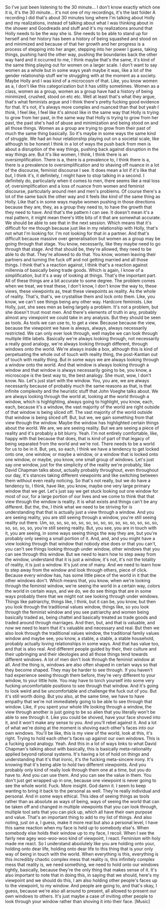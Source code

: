 ﻿So I've just been listening to the 30 minute... I don't know exactly which one it is, it's
the 30 minute... it's not one of my recordings, it's the last folder A recording I did that's
about 30 minutes long where I'm talking about Holly and my realizations, instead of talking
about what I was thinking about in the shower and Goodreads and stuff and it's my realizations
around that Holly needs to be the way she is. She needs to be able to stand up for herself
and her history has been a history of being squashed and stood on and minimized and because
of that her growth and her progress is a process of stepping into her anger, stepping into
her power I guess, taking things, pushing hard the other way, pushing the boundaries
back the other way hard and it occurred to me, I think maybe that's the same, it's kind
of the same thing playing out for women on a larger scale. I don't want to say women
as a whole but in some ways yeah maybe it was, like a lot of the gender relationship
stuff we're struggling with at the moment as a society. Maybe Holly and I was kind of
a microcosm of that. Like, you know women as a, I don't like this categorization but
it has utility sometimes. Women as a class, women as a group, women as a group have had
a history of being minimized, crushed, stood on etc etc. Well at least that's what they
argue, that's what feminists argue and I think there's pretty fucking good evidence for that.
It's not, it's always more complex and nuanced than that but yeah I think, I feel like, I
feel like it's almost like in the same way that Holly is trying to grow from her past,
in the same way that Holly is trying to grow from her past, the past she's had of abuse
and minimization and being stood on and all those things. Women as a group are trying
to grow from their past of much the same thing basically. So it's maybe in some ways the same
kind of struggle. We had an hour relationship playing out on a societal scale, like although
to be honest I think in a lot of ways the push back from men is about a disruption of the
way things, pushing back against disruption in the way things are. But it's like women,
I think, I think there is an oversimplification. There is a, there is a prevalence to, I think
there is a, there is a prevalence to oversimplification and to shaving off nuance in a lot of the
discourse, feminist discourse I see. It does mean a lot if it's like that but, I think
it's, it definitely, I might have to stop talking in a second. I definitely do, particularly
when it comes to men, there seems like a real loss of, oversimplification and a loss of
nuance from women and feminist discourse, particularly around men and men's problems.
Of course there's a lot of the same back the other way and it feels like kind of the same
thing as Holly. Like that's in some ways maybe women pushing in those directions because
they are, they, as a group they need to, to have the growth that they need to have. And
that's the pattern I can see. It doesn't mean it's a real pattern, it might mean there's
little bits of it that are somewhat accurate. We should be able to see that in the next
session. Which means that it's difficult for me though because just like in my relationship
with Holly, that's not what I'm looking for. I'm not looking for that in a partner. And
that's difficult because massive over generalisation but women as a group may be going through
that stage. You know, necessarily, like they maybe need to go through that stage. And that
should be, they're allowed, they need to be able to do that. They're allowed to do that.
You know, women leaving their partners and turning the fuck off and not getting married
and all those things. I think that's a reaction against, I think that's a reaction against
millennia of basically being trade goods. Which is again, I know of a simplification,
but it's a way of looking at things. That's the important part. All of these things are
a bit accurate to some degree. The problem comes when we treat, we treat these, I don't
know, I don't know the way to, these views, these viewpoints as, treat these viewpoints
as reality. As the whole of reality. That's, that's, we crystallise them and lock onto
them. Like, you know, we can't see things being any other way. Hardcore feminists.
Like Holly, just, she sees men as being largely a problem. It's not a problem, but she doesn't
trust most men. And there's elements of truth in any, probably almost any viewpoint we could
take in any analysis. But they should be seen as tools. As tools we can use to, to
get a view. Because because the view, because the viewpoint we have is always, always, always
necessarily restricted. We can only ever look through, well maybe we can look through multiple
little labels. Basically we're always looking through, not necessarily a really good analogy,
we're always looking through different, through windows onto the world. We're always inside
a box, although this is kind of perpetuating the whole out of touch with reality thing,
the post-Kantian out of touch with reality thing. But in some ways we are always looking
through a window onto the world. And that window is always looking through a window
and that window is always necessarily going to be, you know, a microscope is the best
way to, the best analogy. She must, wow, I don't know. No. Let's just start with the
window. You, you are, we are always necessarily because of probably much the same reasons
as that, is that infinite complexity and the heuristic stuff that John Voeghe talks about.
We are always looking through the world at, looking at the world through a window, which
is highlighting, always going to highlight, you know, each, each, because it's a window,
the vast majority of the world are right outside of that window is being sliced off. The vast
majority of the world outside that window is being sliced off. But, but we, we gain
something from that view through the window. Maybe the window has highlighted certain things
about the world. We are, we are seeing reality. But we are seeing a piece of reality and it's
probably a bit blurry. Yeah. I'm not entirely comfortable, like, happy with that because
that does, that is kind of part of that legacy of being separated from the world and we're
not. There needs to be a world for us to be in it. But, yes, so each, I think we have
a tendency to get locked onto one, one window, or maybe a window, or a window that is locked
onto one window, or maybe, you know, one small group of windows. Let's just say one window,
just for the simplicity of the reality we're probably, like David Chapman talks about,
actually probably throughout, even throughout our day, it's stances taking different viewpoints
and like switching between them without even really noticing. So that's not really, but
we do have a tendency to, I think, have like, you know, maybe one very large primary window
that we get. Let's just say we get stuck looking out one window for most of our, for a large
portion of our lives and we come to think that that view through the window is reality.
It is what exists and things can't be any different. But the, the, I think what we need to be striving
for is understanding that that is actually just a view through a window. And you are
seeing reality, you are still seeing through a window, you're still seeing reality out
there. Um, so, so, so, so, so, so, so, so, so, so, so, so, so, so, so, so, so, so, so,
you're still seeing reality. But, you see, you are in touch with it, you are seeing,
in some ways seeing things the way they are, but you're probably only seeing a small portion
of it. And, and, and you might have a view looking through that window that nobody else
does or that you can't, you can't see things looking through under window, other windows
that you can see through this window. But we need to learn how to step away from the
window, understand that it is just a window, it's not, it's not the totality of reality,
it is just a window. It's just one of many. And we need to learn how to step away from
the window and look through others, piece of click. Because every window has, has some
little piece of the world in it that the other windows don't. Which means that, you know,
when we're looking through the feminist window, we're seeing the world in a certain way, colors
the world in certain ways, and we do, we do see things that are in some ways probably
there that we might not see looking through under windows. Things like patriarchy, things
like, I think, but it can be, you know, but then you look through the traditional values
window, things like, so you look through the feminist window and you see patriarchy and
women being basically traded as, being chattel and basically treated as trade goods and traded
around through marriages. And then, but, and that is valuable, and now we need to learn
that it's valuable and necessary and real. But then we also look through the traditional
values window, the traditional family values window and maybe see, you know, a stable,
a stable, a stable household, probably actually loving relationships in some ways. And that
has value too, and that is also real. And different people guided by their, their culture and
their upbringing and their ideologies and all those things tend towards different windows.
A lot of men don't look through the feminist window at all. And the thing is, windows are
also often shaped in certain ways so that they become shaped. They may be harder to see through.
If you haven't had experience seeing through them before, they're very different to your
window, to your little hole. You may have to torch yourself into some very fucking uncomfortable
positions to see through that window. And it's going to look weird and be uncomfortable
and challenge the fuck out of you. But it's still worth doing. But you also, at the same
time, we have to have empathy that we're not immediately going to be able to see through
that window. Like, if you spent your whole life looking through a window, the view through
another is just going to be so alien that you literally won't be able to see through it.
Like you could be shoved, have your face shoved into it, and it won't make any sense to you.
And you'll rebel against it. And a lot of what we're doing at the moment is shoving
each other's faces into our own windows. You'll be like, this is my view of the world, look
at this, it's right. Trying to hold each other's faces up against our own windows. This is
a fucking good analogy. Yeah. And this in a lot of ways links to what David Chapman's
talking about with basically, this is basically meta-rationality applied beyond rational systems.
It's having a lot of hold on things and understanding that it's that ironic, it's the fucking meta-sincere
irony. It's knowing that it's being able to hold two different viewpoints. And you probably
only kind of really look through them one at a time, but you do have to. And you can use
them. And you can see the value in them. You don't just get wrapped up in one, because one
viewpoint is never going to see the whole world. Fuck. More insight. God damn it. I
seem to keep wanting to bring it back to the personal as well. They're really individual
and personal. And in some ways ethical. This idea of seeing things as tools rather than
as absolute as ways of being, ways of seeing the world that can be taken off and changed
in multiple viewpoints that you can look through, multiple tool sets that you can pick up, which
all have their own purpose and value. That's an important thing to add to my list of things.
And also noting, just on a, I guess, make it more real but also a personal level, I have
this same reaction when my face is held up to somebody else's. When somebody else holds
their window up to my face, I recoil. When I see the fairly new agey woo-woo-woo kind
of viewpoint, I react. Feminism with holy made me react. So I understand absolutely
like you are holding onto your, holding onto dear life, holding onto dear life to this
thing that is your only way of being in touch with the world. When everything is this, everything
is this incredibly chaotic complex mess that reality is, this infinitely complex mess that
reality is, we need something, we need to hold onto our windows tightly, basically,
because they're the only thing that makes sense of it. It's also important to note that
in doing this, in saying that we should, here's my viewpoint and we should do this, I am also
holding other people's faces up to the viewpoint, to my window. And people are going to, and
that's okay, I guess, because we're also all around to present, all allowed to present
our own windows to others. It's just maybe a case of inviting other people to look through
your window rather than shoving it into their face.
[Music]
